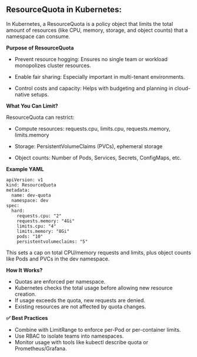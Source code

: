 ResourceQuota in Kubernetes:
----------------------------

In Kubernetes, a ResourceQuota is a policy object that limits the total amount of resources (like CPU, memory, storage, and object counts) that a namespace can consume.

**Purpose of ResourceQuota**

- Prevent resource hogging: Ensures no single team or workload monopolizes cluster resources.

- Enable fair sharing: Especially important in multi-tenant environments.

- Control costs and capacity: Helps with budgeting and planning in cloud-native setups.

**What You Can Limit?**

ResourceQuota can restrict:

- Compute resources: requests.cpu, limits.cpu, requests.memory, limits.memory
  
- Storage: PersistentVolumeClaims (PVCs), ephemeral storage
  
- Object counts: Number of Pods, Services, Secrets, ConfigMaps, etc.

**Example YAML**

    apiVersion: v1
    kind: ResourceQuota
    metadata:
      name: dev-quota
      namespace: dev
    spec:
      hard:
        requests.cpu: "2"
        requests.memory: "4Gi"
        limits.cpu: "4"
        limits.memory: "8Gi"
        pods: "10"
        persistentvolumeclaims: "5"  


This sets a cap on total CPU/memory requests and limits, plus object counts like Pods and PVCs in the dev namespace.

**How It Works?**

- Quotas are enforced per namespace.
- Kubernetes checks the total usage before allowing new resource creation.
- If usage exceeds the quota, new requests are denied.
- Existing resources are not affected by quota changes.

**✅ Best Practices**

- Combine with LimitRange to enforce per-Pod or per-container limits.
- Use RBAC to isolate teams into namespaces.
- Monitor usage with tools like kubectl describe quota or Prometheus/Grafana.

